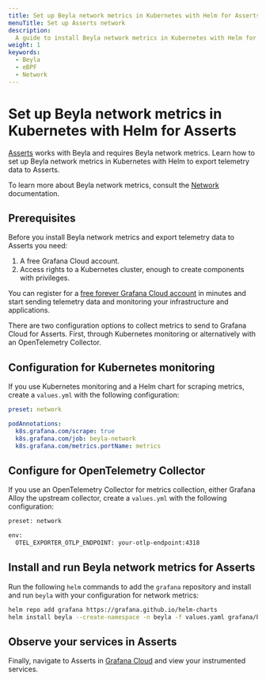 ```yaml
---
title: Set up Beyla network metrics in Kubernetes with Helm for Asserts
menuTitle: Set up Asserts network
description:
  A guide to install Beyla network metrics in Kubernetes with Helm for Asserts.
weight: 1
keywords:
  - Beyla
  - eBPF
  - Network
---
```


# Set up Beyla network metrics in Kubernetes with Helm for Asserts

[Asserts](/docs/grafana-cloud/monitor-applications/asserts/) works with Beyla
and requires Beyla network metrics. Learn how to set up Beyla network metrics in
Kubernetes with Helm to export telemetry data to Asserts.

To learn more about Beyla network metrics, consult the
[Network](/docs/beyla/latest/network/) documentation.

## Prerequisites

Before you install Beyla network metrics and export telemetry data to Asserts
you need:

1. A free Grafana Cloud account.
1. Access rights to a Kubernetes cluster, enough to create components with
   privileges.

You can register for a
[free forever Grafana Cloud account](/auth/sign-up/create-user) in minutes and
start sending telemetry data and monitoring your infrastructure and
applications.

There are two configuration options to collect metrics to send to Grafana Cloud
for Asserts. First, through Kubernetes monitoring or alternatively with an
OpenTelemetry Collector.

## Configuration for Kubernetes monitoring

If you use Kubernetes monitoring and a Helm chart for scraping metrics, create a
`values.yml` with the following configuration:

```yaml
preset: network

podAnnotations:
  k8s.grafana.com/scrape: true
  k8s.grafana.com/job: beyla-network
  k8s.grafana.com/metrics.portName: metrics
```

## Configure for OpenTelemetry Collector

If you use an OpenTelemetry Collector for metrics collection, either Grafana
Alloy the upstream collector, create a `values.yml` with the following
configuration:

```sh
preset: network

env:
  OTEL_EXPORTER_OTLP_ENDPOINT: your-otlp-endpoint:4318
```

## Install and run Beyla network metrics for Asserts

Run the following `helm` commands to add the `grafana` repository and install
and run `beyla` with your configuration for network metrics:

```sh
helm repo add grafana https://grafana.github.io/helm-charts
helm install beyla --create-namespace -n beyla -f values.yaml grafana/beyla
```

## Observe your services in Asserts

Finally, navigate to Asserts in [Grafana Cloud](/auth/sign-in/) and view your
instrumented services.
